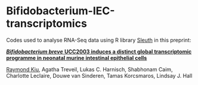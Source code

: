 # Bifidobacterium-IEC-transcriptomics
Codes used to analyse RNA-Seq data using R library [Sleuth](https://github.com/pachterlab/sleuth) in this preprint:

[***Bifidobacterium breve*** **UCC2003 induces a distinct global transcriptomic programme in neonatal murine intestinal epithelial cells**](https://doi.org/10.1101/2020.03.27.011692)

[Raymond Kiu](https://scholar.google.co.uk/citations?user=42nSRqwAAAAJ&hl=en), Agatha Treveil, Lukas C. Harnisch, Shabhonam Caim, Charlotte Leclaire, Douwe van Sinderen, Tamas Korcsmaros,  Lindsay J. Hall
